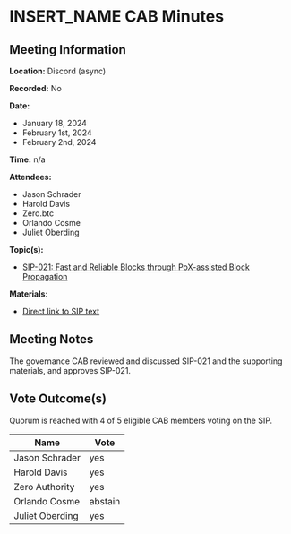 # INSERT_NAME CAB Minutes

## Meeting Information

**Location:** Discord (async)

**Recorded:** No

**Date:**

- January 18, 2024
- February 1st, 2024
- February 2nd, 2024

**Time:** n/a

**Attendees:**

- Jason Schrader
- Harold Davis
- Zero.btc
- Orlando Cosme
- Juliet Oberding

**Topic(s):**

- [SIP-021: Fast and Reliable Blocks through PoX-assisted Block Propagation](https://github.com/stacksgov/sips/pull/155)

**Materials**:

- [Direct link to SIP text](https://github.com/stacksgov/sips/blob/feat/sip-021-nakamoto/sips/sip-021/sip-021-nakamoto.md)

## Meeting Notes

The governance CAB reviewed and discussed SIP-021 and the supporting materials, and approves SIP-021.

## Vote Outcome(s)

Quorum is reached with 4 of 5 eligible CAB members voting on the SIP.

| Name            | Vote    |
| --------------- | ------- |
| Jason Schrader  | yes     |
| Harold Davis    | yes     |
| Zero Authority  | yes     |
| Orlando Cosme   | abstain |
| Juliet Oberding | yes     |
